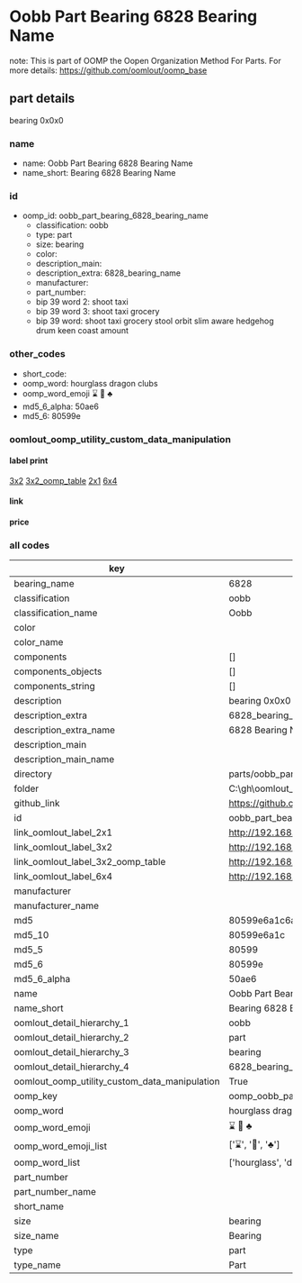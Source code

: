 # Oobb Part Bearing 6828 Bearing Name  

note: This is part of OOMP the Oopen Organization Method For Parts. For more details: https://github.com/oomlout/oomp_base

##  part details
  



bearing 0x0x0



### name
* name: Oobb Part Bearing 6828 Bearing Name
* name_short: Bearing 6828 Bearing Name
### id
* oomp_id: oobb_part_bearing_6828_bearing_name
  * classification: oobb
  * type: part
  * size: bearing
  * color: 
  * description_main: 
  * description_extra: 6828_bearing_name
  * manufacturer: 
  * part_number: 
  * bip 39 word 2: shoot taxi
  * bip 39 word 3: shoot taxi grocery
  * bip 39 word: shoot taxi grocery stool orbit slim aware hedgehog drum keen coast amount

### other_codes
* short_code: 
* oomp_word: hourglass dragon clubs
* oomp_word_emoji :hourglass: :dragon: :clubs:
* md5_6_alpha: 50ae6
* md5_6: 80599e






### oomlout_oomp_utility_custom_data_manipulation
#### label print
[3x2](http://192.168.1.245:1112/?label=oomp%2050ae6)
[3x2_oomp_table](http://192.168.1.108:1112/?label=oomp%2050ae6)
[2x1](http://192.168.1.242:1112/?label=oomp%2050ae6)
[6x4](http://192.168.1.55:1112/?label=oomp%2050ae6)    

#### link

                              

#### price







### all codes 
| key | value |  
| --- | --- |  
| bearing_name | 6828 |  
| classification | oobb |  
| classification_name | Oobb |  
| color |  |  
| color_name |  |  
| components | [] |  
| components_objects | [] |  
| components_string | [] |  
| description | bearing 0x0x0 |  
| description_extra | 6828_bearing_name |  
| description_extra_name | 6828 Bearing Name |  
| description_main |  |  
| description_main_name |  |  
| directory | parts/oobb_part_bearing_6828_bearing_name |  
| folder | C:\gh\oomlout_oobb_version_4_generated_parts\parts\oobb_part_bearing_6828_bearing_name |  
| github_link | https://github.com/oomlout/oomlout_oomp_part_src/tree/main/parts/oobb_part_bearing_6828_bearing_name |  
| id | oobb_part_bearing_6828_bearing_name |  
| link_oomlout_label_2x1 | http://192.168.1.242:1112/?label=oomp%2050ae6 |  
| link_oomlout_label_3x2 | http://192.168.1.245:1112/?label=oomp%2050ae6 |  
| link_oomlout_label_3x2_oomp_table | http://192.168.1.108:1112/?label=oomp%2050ae6 |  
| link_oomlout_label_6x4 | http://192.168.1.55:1112/?label=oomp%2050ae6 |  
| manufacturer |  |  
| manufacturer_name |  |  
| md5 | 80599e6a1c6a820b2f4dfd66cdb79e34 |  
| md5_10 | 80599e6a1c |  
| md5_5 | 80599 |  
| md5_6 | 80599e |  
| md5_6_alpha | 50ae6 |  
| name | Oobb Part Bearing 6828 Bearing Name |  
| name_short | Bearing 6828 Bearing Name |  
| oomlout_detail_hierarchy_1 | oobb |  
| oomlout_detail_hierarchy_2 | part |  
| oomlout_detail_hierarchy_3 | bearing |  
| oomlout_detail_hierarchy_4 | 6828_bearing_name |  
| oomlout_oomp_utility_custom_data_manipulation | True |  
| oomp_key | oomp_oobb_part_bearing_6828_bearing_name |  
| oomp_word | hourglass dragon clubs |  
| oomp_word_emoji | :hourglass: :dragon: :clubs: |  
| oomp_word_emoji_list | [':hourglass:', ':dragon:', ':clubs:'] |  
| oomp_word_list | ['hourglass', 'dragon', 'clubs'] |  
| part_number |  |  
| part_number_name |  |  
| short_name |  |  
| size | bearing |  
| size_name | Bearing |  
| type | part |  
| type_name | Part |  
